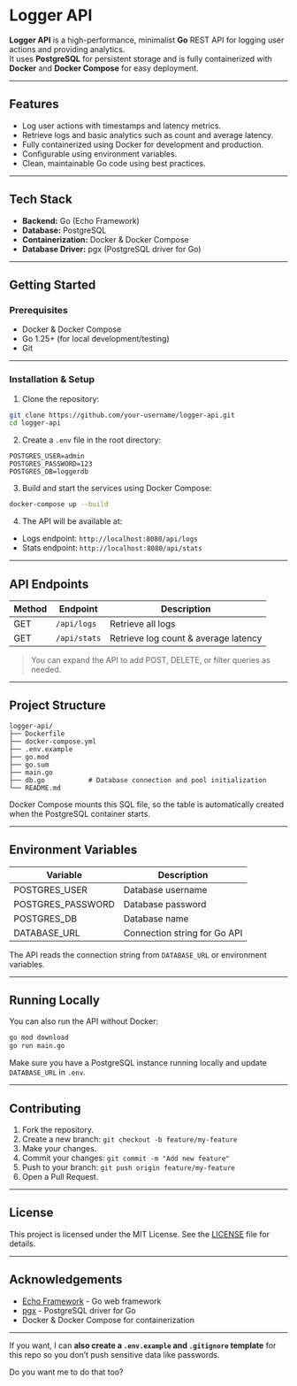 
# Logger API

**Logger API** is a high-performance, minimalist **Go** REST API for logging user actions and providing analytics.  
It uses **PostgreSQL** for persistent storage and is fully containerized with **Docker** and **Docker Compose** for easy deployment.

---

## Features

- Log user actions with timestamps and latency metrics.
- Retrieve logs and basic analytics such as count and average latency.
- Fully containerized using Docker for development and production.
- Configurable using environment variables.
- Clean, maintainable Go code using best practices.

---

## Tech Stack

- **Backend:** Go (Echo Framework)
- **Database:** PostgreSQL
- **Containerization:** Docker & Docker Compose
- **Database Driver:** pgx (PostgreSQL driver for Go)

---

## Getting Started

### Prerequisites

- Docker & Docker Compose
- Go 1.25+ (for local development/testing)
- Git

---

### Installation & Setup

1. Clone the repository:

```bash
git clone https://github.com/your-username/logger-api.git
cd logger-api
````

2. Create a `.env` file in the root directory:

```env
POSTGRES_USER=admin
POSTGRES_PASSWORD=123
POSTGRES_DB=loggerdb
```

3. Build and start the services using Docker Compose:

```bash
docker-compose up --build
```

4. The API will be available at:

* Logs endpoint: `http://localhost:8080/api/logs`
* Stats endpoint: `http://localhost:8080/api/stats`

---

## API Endpoints

| Method | Endpoint     | Description                          |
| ------ | ------------ | ------------------------------------ |
| GET    | `/api/logs`  | Retrieve all logs                    |
| GET    | `/api/stats` | Retrieve log count & average latency |

> You can expand the API to add POST, DELETE, or filter queries as needed.

---

## Project Structure

```
logger-api/
├── Dockerfile
├── docker-compose.yml
├── .env.example
├── go.mod
├── go.sum
├── main.go
├── db.go           # Database connection and pool initialization
└── README.md
```


Docker Compose mounts this SQL file, so the table is automatically created when the PostgreSQL container starts.

---

## Environment Variables

| Variable           | Description                  |
| ------------------ | ---------------------------- |
| POSTGRES\_USER     | Database username            |
| POSTGRES\_PASSWORD | Database password            |
| POSTGRES\_DB       | Database name                |
| DATABASE\_URL      | Connection string for Go API |

The API reads the connection string from `DATABASE_URL` or environment variables.

---

## Running Locally

You can also run the API without Docker:

```bash
go mod download
go run main.go
```

Make sure you have a PostgreSQL instance running locally and update `DATABASE_URL` in `.env`.

---

## Contributing

1. Fork the repository.
2. Create a new branch: `git checkout -b feature/my-feature`
3. Make your changes.
4. Commit your changes: `git commit -m "Add new feature"`
5. Push to your branch: `git push origin feature/my-feature`
6. Open a Pull Request.

---

## License

This project is licensed under the MIT License. See the [LICENSE](LICENSE) file for details.

---

## Acknowledgements

* [Echo Framework](https://echo.labstack.com/) - Go web framework
* [pgx](https://github.com/jackc/pgx) - PostgreSQL driver for Go
* Docker & Docker Compose for containerization


---

If you want, I can **also create a `.env.example` and `.gitignore` template** for this repo so you don’t push sensitive data like passwords.  

Do you want me to do that too?
